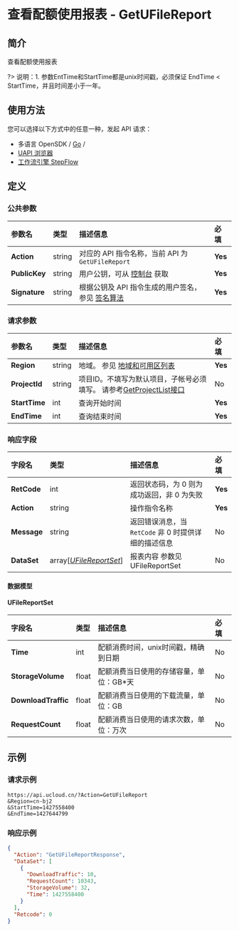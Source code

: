# 查看配额使用报表 - GetUFileReport

## 简介

查看配额使用报表

?> 说明：1. 参数EntTime和StartTime都是unix时间戳，必须保证 EndTime < StartTime，并且时间差小于一年。




## 使用方法

您可以选择以下方式中的任意一种，发起 API 请求：
- 多语言 OpenSDK / [Go](https://github.com/ucloud/ucloud-sdk-go) /
- [UAPI 浏览器](https://console.ucloud.cn/uapi/detail?id=GetUFileReport)
- [工作流引擎 StepFlow](https://console.ucloud.cn/stepflow/manage/)


## 定义

### 公共参数

| 参数名 | 类型 | 描述信息 | 必填 |
|:---|:---|:---|:---|
| **Action**     | string  | 对应的 API 指令名称，当前 API 为 `GetUFileReport`                        | **Yes** |
| **PublicKey**  | string  | 用户公钥，可从 [控制台](https://console.ucloud.cn/uapi/apikey) 获取                                             | **Yes** |
| **Signature**  | string  | 根据公钥及 API 指令生成的用户签名，参见 [签名算法](api/summary/signature.md)  | **Yes** |

### 请求参数

| 参数名 | 类型 | 描述信息 | 必填 |
|:---|:---|:---|:---|
| **Region** | string | 地域。 参见 [地域和可用区列表](api/summary/regionlist) |**Yes**|
| **ProjectId** | string | 项目ID。不填写为默认项目，子帐号必须填写。 请参考[GetProjectList接口](api/summary/get_project_list) |No|
| **StartTime** | int | 查询开始时间 |**Yes**|
| **EndTime** | int | 查询结束时间 |**Yes**|

### 响应字段

| 字段名 | 类型 | 描述信息 | 必填 |
|:---|:---|:---|:---|
| **RetCode** | int | 返回状态码，为 0 则为成功返回，非 0 为失败 |**Yes**|
| **Action** | string | 操作指令名称 |**Yes**|
| **Message** | string | 返回错误消息，当 `RetCode` 非 0 时提供详细的描述信息 |No|
| **DataSet** | array[[*UFileReportSet*](#UFileReportSet)] | 报表内容 参数见 UFileReportSet |No|

#### 数据模型


#### UFileReportSet

| 字段名 | 类型 | 描述信息 | 必填 |
|:---|:---|:---|:---|
| **Time** | int | 配额消费时间，unix时间戳，精确到日期 |No|
| **StorageVolume** | float | 配额消费当日使用的存储容量，单位：GB*天 |No|
| **DownloadTraffic** | float | 配额消费当日使用的下载流量，单位：GB |No|
| **RequestCount** | float | 配额消费当日使用的请求次数，单位：万次 |No|

## 示例

### 请求示例
    
```
https://api.ucloud.cn/?Action=GetUFileReport
&Region=cn-bj2
&StartTime=1427558400
&EndTime=1427644799
```

### 响应示例
    
```json
{
  "Action": "GetUFileReportResponse",
  "DataSet": [
    {
      "DownloadTraffic": 10,
      "RequestCount": 10343,
      "StorageVolume": 32,
      "Time": 1427558400
    }
  ],
  "Retcode": 0
}
```





